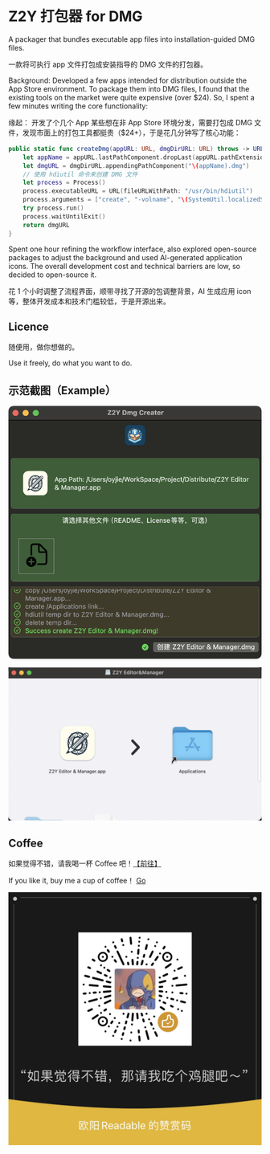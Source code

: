 #  Z2Y 打包器 for DMG

A packager that bundles executable app files into installation-guided DMG files.

一款将可执行 app 文件打包成安装指导的 DMG 文件的打包器。

Background: Developed a few apps intended for distribution outside the App Store environment. To package them into DMG files, I found that the existing tools on the market were quite expensive (over $24). So, I spent a few minutes writing the core functionality:

缘起： 开发了个几个 App 某些想在非 App Store 环境分发，需要打包成 DMG 文件，发现市面上的打包工具都挺贵（$24+），于是花几分钟写了核心功能：

```swift
public static func createDmg(appURL: URL, dmgDirURL: URL) throws -> URL {
    let appName = appURL.lastPathComponent.dropLast(appURL.pathExtension.count)
    let dmgURL = dmgDirURL.appendingPathComponent("\(appName).dmg")
    // 使用 hdiutil 命令来创建 DMG 文件
    let process = Process()
    process.executableURL = URL(fileURLWithPath: "/usr/bin/hdiutil")
    process.arguments = ["create", "-volname", "\(SystemUtil.localizedString("PleaseDrop")) \(appURL.lastPathComponent) \(SystemUtil.localizedString("to")) Applications \(SystemUtil.localizedString("Floder"))", "-srcfolder", appURL.deletingLastPathComponent().path, "-ov", "-format", "UDZO", dmgURL.path]
    try process.run()
    process.waitUntilExit()
    return dmgURL
}
```

Spent one hour refining the workflow interface, also explored open-source packages to adjust the background and used AI-generated application icons. The overall development cost and technical barriers are low, so decided to open-source it.

花 1 个小时调整了流程界面，顺带寻找了开源的包调整背景，AI 生成应用 icon 等，整体开发成本和技术门槛较低，于是开源出来。

## Licence

随便用，做你想做的。

Use it freely, do what you want to do.

## 示范截图（Example）

![Example1](imgs/Example1.png)

![Example2](imgs/Example2.png)

## Coffee

如果觉得不错，请我喝一杯 Coffee 吧！[【前往】](https://www.buymeacoffee.com/petterobam)

If you like it, buy me a cup of coffee！ [Go](https://www.buymeacoffee.com/petterobam)

![CollectPay](imgs/CollectPay.jpg)

